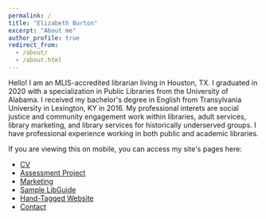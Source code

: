 ```yaml
---
permalink: /
title: "Elizabeth Burton"
excerpt: "About me"
author_profile: true
redirect_from: 
  - /about/
  - /about.html
---
```

Hello! I am an MLIS-accredited librarian living in Houston, TX. I graduated in 2020 with a specialization in Public Libraries from the University of Alabama. I received my bachelor's degree in English from Transylvania University in Lexington, KY in 2016. My professional interets are social justice and community engagement work within libraries, adult services, library marketing, and library services for historically underserved groups. I have professional experience working in both public and academic libraries.

If you are viewing this on mobile, you can access my site's pages here:
<ul>
  <li><a href="https://evburton.github.io/cv/">CV</a></li>
  <li><a href="https://evburton.github.io/assessment/">Assessment Project</a></li>
  <li><a href="https://evburton.github.io/marketing/">Marketing</a></li>
  <li><a href="https://evburton.github.io/libguide/">Sample LibGuide</a></li>
  <li><a href="https://evburton.github.io/website/">Hand-Tagged Website</a></li>
  <li><a href="https://evburton.github.io/contact/">Contact</a></li>
</ul>



